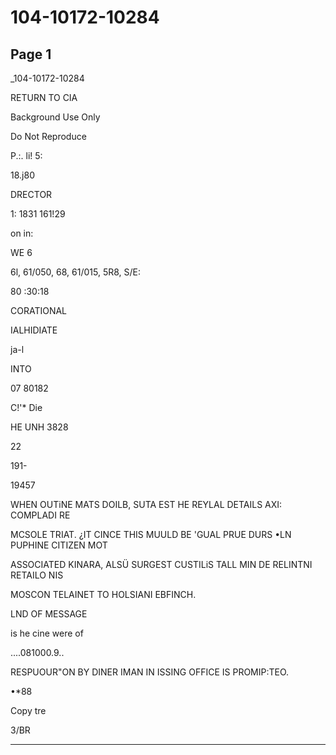 # 104-10172-10284

## Page 1

_104-10172-10284

RETURN TO CIA

Background Use Only

Do Not Reproduce

P.:. li! 5:

18.j80

DRECTOR

1: 1831 161!29

on in:

WE 6

6l, 61/050, 68, 61/015, 5R8, S/E:

80 :30:18

CORATIONAL

IALHIDIATE

ja-l

INTO

07 80182

C!'* Die

HE UNH 3828

22

191-

19457

WHEN OUTiNE MATS DOILB, SUTA EST HE REYLAL DETAILS AXI: COMPLADI RE

MCSOLE TRIAT. ¿IT CINCE THIS MUULD BE 'GUAL PRUE DURS •LN PUPHINE CITIZEN MOT

ASSOCIATED KINARA, ALSÜ SURGEST CUSTILiS TALL MIN DE RELINTNI RETAILO NIS

MOSCON TELAINET TO HOLSIANI EBFINCH.

LND OF MESSAGE

is he cine were of

....081000.9..

RESPUOUR"ON BY DINER IMAN IN ISSING OFFICE IS PROMIP:TEO.

•*88

Copy tre

3/BR

---

